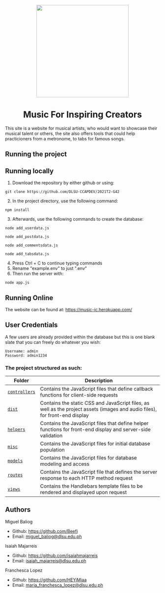 <p align = "center">
<img src = "https://github.com/DLSU-CCAPDEV/2021T2-G42/blob/Phase-3/dist/images/logo.png" width = "300">
</p>

<div align = "center">
  <h1> Music For Inspiring Creators </h1>
</div>

This site is a website for musical artists, who would want to showcase their musical talent or others, the site also offers tools that could help practicioners from a metronome, to tabs for famous songs.

<h2> Running the project </h2>

## Running locally

1. Download the repository by either github or using:
```
git clone https://github.com/DLSU-CCAPDEV/2021T2-G42
```
2. In the project directory, use the following command:
```
npm install
```
3. Afterwards, use the following commands to create the database:
```
node add_userdata.js
```
```
node add_postdata.js
```
```
node add_commentsdata.js
```
```
node add_tabsdata.js
```
4. Press Ctrl + C to continue typing commands
5. Rename "example.env" to just ".env"
6. Then run the server with:
```
node app.js
```

## Running Online

The website can be found at: https://music-ic.herokuapp.com/

## User Credentials

A few users are already provided within the database but this is one blank slate that you can freely do whatever you wish:

```
Username: admin
Password: admin1234
```

### The project structured as such:

| Folder | Description |
| --- | --- |
| <a href = "https://github.com/DLSU-CCAPDEV/2021T2-G42/tree/main/controllers"><code>controllers</code></a> | Contains the JavaScript files that define callback functions for client-side requests |
| <a href = "https://github.com/DLSU-CCAPDEV/2021T2-G42/tree/main/dist"><code>dist</code></a> | Contains the static CSS and JavaScript files, as well as the project assets (images and audio files), for front-end display |
| <a href = "https://github.com/DLSU-CCAPDEV/2021T2-G42/tree/main/helpers"><code>helpers</code> | Contains the JavaScript files that define helper functions for front-end display and server-side validation | 
| <a href = "https://github.com/DLSU-CCAPDEV/2021T2-G42/tree/main/misc"><code>misc</code></a> | Contains the JavaScript files for initial database population |
| <a href = "https://github.com/DLSU-CCAPDEV/2021T2-G42/tree/main/models"><code>models</code></a> | Contains the JavaScript files for database modeling and access | 
| <a href = "https://github.com/DLSU-CCAPDEV/2021T2-G42/tree/main/routes"><code>routes</code></a> | Contains the JavaScript file that defines the server response to each HTTP method request |
| <a href = "https://github.com/DLSU-CCAPDEV/2021T2-G42/tree/main/views"><code>views</code></a> | Contains the Handlebars template files to be rendered and displayed upon request |

## Authors

Miguel Baliog
  - Github: https://github.com/Beefi
  - Email: miguel_baliog@dlsu.edu.ph

Isaiah Majarreis
  - Github: https://github.com/isaiahmajarreis
  - Email: isaiah_majarreis@dlsu.edu.ph

Franchesca Lopez
  - Github: https://github.com/HEYiMiaa
  - Email: maria_franchesca_lopez@dlsu.edu.ph
